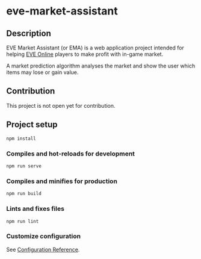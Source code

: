# eve-market-assistant

## Description

EVE Market Assistant (or EMA) is a web application project
intended for helping [EVE Online](https://www.eveonline.com/)
players to make profit with in-game market.

A market prediction algorithm analyses the market and show the user
which items may lose or gain value.

## Contribution

This project is not open yet for contribution.

## Project setup
```
npm install
```

### Compiles and hot-reloads for development
```
npm run serve
```

### Compiles and minifies for production
```
npm run build
```

### Lints and fixes files
```
npm run lint
```

### Customize configuration
See [Configuration Reference](https://cli.vuejs.org/config/).
